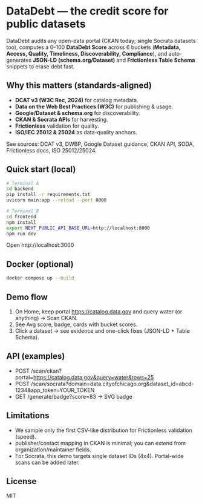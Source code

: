# DataDebt — the credit score for public datasets

DataDebt audits any open-data portal (CKAN today; single Socrata datasets too), computes a 0–100 **DataDebt Score** across 6 buckets (**Metadata, Access, Quality, Timeliness, Discoverability, Compliance**), and auto-generates **JSON-LD (schema.org/Dataset)** and **Frictionless Table Schema** snippets to erase debt fast.

## Why this matters (standards-aligned)
- **DCAT v3 (W3C Rec, 2024)** for catalog metadata.  
- **Data on the Web Best Practices (W3C)** for publishing & usage.  
- **Google/Dataset & schema.org** for discoverability.  
- **CKAN & Socrata APIs** for harvesting.  
- **Frictionless** validation for quality.  
- **ISO/IEC 25012 & 25024** as data-quality anchors.

See sources: DCAT v3, DWBP, Google Dataset guidance, CKAN API, SODA, Frictionless docs, ISO 25012/25024.

## Quick start (local)
```bash
# Terminal A
cd backend
pip install -r requirements.txt
uvicorn main:app --reload --port 8000

# Terminal B
cd frontend
npm install
export NEXT_PUBLIC_API_BASE_URL=http://localhost:8000
npm run dev
```

Open http://localhost:3000

## Docker (optional)

```bash
docker compose up --build
```

## Demo flow
1. On Home, keep portal https://catalog.data.gov and query water (or anything) → Scan CKAN.
2. See Avg score, badge, cards with bucket scores.
3. Click a dataset → see evidence and one-click fixes (JSON-LD + Table Schema).

## API (examples)
- POST /scan/ckan?portal=https://catalog.data.gov&query=water&rows=25
- POST /scan/socrata?domain=data.cityofchicago.org&dataset_id=abcd-1234&app_token=YOUR_TOKEN
- GET /generate/badge?score=83 → SVG badge

## Limitations
- We sample only the first CSV-like distribution for Frictionless validation (speed).
- publisher/contact mapping in CKAN is minimal; you can extend from organization/maintainer fields.
- For Socrata, this demo targets single dataset IDs (4x4). Portal-wide scans can be added later.

## License

MIT